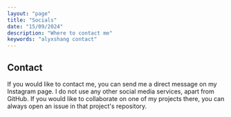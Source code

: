 ```yaml
---
layout: "page"
title: "Socials"
date: "15/09/2024"
description: "Where to contact me"
keywords: "alyxshang contact"
---
```


## Contact

If you would like to contact me, you can send me a direct message on my Instagram page. I do not use any other social media services, apart from GitHub. If you would like to collaborate on one of my projects there, you can always open an issue in that project's repository. 
